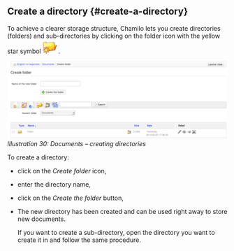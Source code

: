 ## Create a directory {#create-a-directory}

To achieve a clearer storage structure, Chamilo lets you create directories (folders) and sub-directories by clicking on the folder icon with the yellow star symbol ![](../assets/graphics114.png) .

![](../assets/images32.png)*Illustration 30: Documents – creating directories*

To create a directory:

*   click on the _Create folder_ icon,

*   enter the directory name,

*   click on the _Create the folder_ button,

*   The new directory has been created and can be used right away to store new documents.

    If you want to create a sub-directory, open the directory you want to create it in and follow the same procedure.